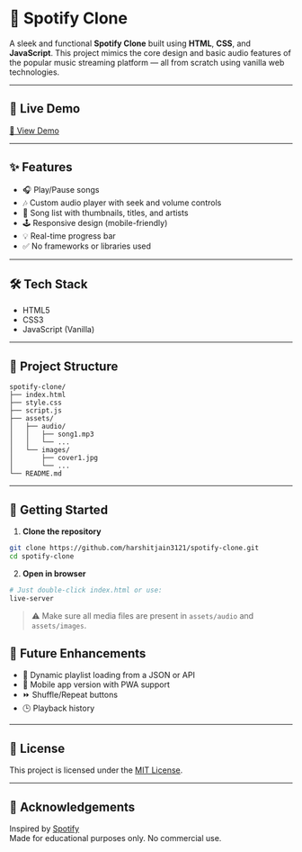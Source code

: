# 🎵 Spotify Clone

A sleek and functional **Spotify Clone** built using **HTML**, **CSS**, and **JavaScript**. This project mimics the core design and basic audio features of the popular music streaming platform — all from scratch using vanilla web technologies.

---

## 🔗 Live Demo

[🚀 View Demo](#)  

---

## ✨ Features

- 🎧 Play/Pause songs
- 🎶 Custom audio player with seek and volume controls
- 📀 Song list with thumbnails, titles, and artists
- 🕹️ Responsive design (mobile-friendly)
- 💡 Real-time progress bar
- ✅ No frameworks or libraries used

---

## 🛠️ Tech Stack

- HTML5
- CSS3
- JavaScript (Vanilla)

---

## 📂 Project Structure

```
spotify-clone/
├── index.html
├── style.css
├── script.js
├── assets/
│   ├── audio/
│   │   ├── song1.mp3
│   │   └── ...
│   └── images/
│       ├── cover1.jpg
│       └── ...
└── README.md
```

---

## 🚀 Getting Started

1. **Clone the repository**
```bash
git clone https://github.com/harshitjain3121/spotify-clone.git
cd spotify-clone
```

2. **Open in browser**
```bash
# Just double-click index.html or use:
live-server
```

> ⚠️ Make sure all media files are present in `assets/audio` and `assets/images`.

## 📌 Future Enhancements

- 🎵 Dynamic playlist loading from a JSON or API
- 📱 Mobile app version with PWA support
- ⏩ Shuffle/Repeat buttons
- 🕒 Playback history

---

## 📄 License

This project is licensed under the [MIT License](LICENSE).

---

## 🙌 Acknowledgements

Inspired by [Spotify](https://www.spotify.com/)  
Made for educational purposes only. No commercial use.
